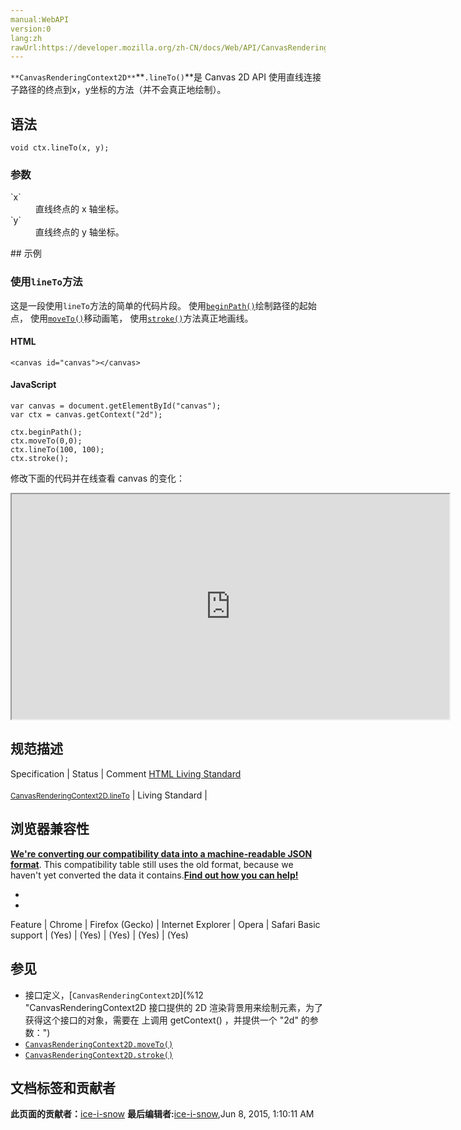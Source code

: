 ```yaml
---
manual:WebAPI
version:0
lang:zh
rawUrl:https://developer.mozilla.org/zh-CN/docs/Web/API/CanvasRenderingContext2D/lineTo
---
```






`**CanvasRenderingContext2D**`**`.lineTo()`**是 Canvas 2D API 使用直线连接子路径的终点到x，y坐标的方法（并不会真正地绘制）。


## 语法<a name="语法"></a>

```
void ctx.lineTo(x, y);

```

### 参数<a name="参数"></a>
<dl><dt id=''>`x`</dt><dd>直线终点的 x 轴坐标。</dd><dt id=''>`y`</dt><dd>直线终点的 y 轴坐标。</dd></dl>
## 示例<a name="示例"></a>

### 使用`lineTo`方法<a name="使用_lineTo_方法"></a>


这是一段使用`lineTo`方法的简单的代码片段。 使用[`beginPath()`](%4747 "CanvasRenderingContext2D.beginPath() 是 Canvas 2D API 通过清空子路径列表开始一个新路径的方法。 当你想创建一个新的路径时，调用此方法。")绘制路径的起始点， 使用[`moveTo()`](%23672 "此页面仍未被本地化, 期待您的翻译!")移动画笔， 使用[`stroke()`](%4755 "CanvasRenderingContext2D.stroke() 是 Canvas 2D API 使用非零环绕规则，根据当前的画线样式，绘制当前或已经存在的路径的方法。")方法真正地画线。


#### HTML<a name="HTML"></a>

```
<canvas id="canvas"></canvas>
```

#### JavaScript<a name="JavaScript"></a>

```
var canvas = document.getElementById("canvas");
var ctx = canvas.getContext("2d");

ctx.beginPath();
ctx.moveTo(0,0);
ctx.lineTo(100, 100);
ctx.stroke(); 

```


修改下面的代码并在线查看 canvas 的变化：



<iframe src='https://mdn.mozillademos.org/zh-CN/docs/Web/API/CanvasRenderingContext2D/lineTo$samples/Playable_code?revision=813581' width='700' height='360'></iframe>



## 规范描述<a name="规范描述"></a>
Specification | Status | Comment 
[HTML Living Standard<br></br><small>CanvasRenderingContext2D.lineTo</small>](%23673 "") | Living Standard |  


## 浏览器兼容性<a name="浏览器兼容性"></a>


**[We&#39;re converting our compatibility data into a machine-readable JSON format](%3344 "")**. This compatibility table still uses the old format, because we haven&#39;t yet converted the data it contains.**[Find out how you can help!](%3392 "")**


* 
* 
Feature | Chrome | Firefox (Gecko) | Internet Explorer | Opera | Safari 
Basic support | (Yes) | (Yes) | (Yes) | (Yes) | (Yes) 




## 参见<a name="参见"></a>

* 接口定义，[`CanvasRenderingContext2D`](%12 "CanvasRenderingContext2D 接口提供的 2D 渲染背景用来绘制<canvas>元素，为了获得这个接口的对象，需要在 <canvas> 上调用 getContext() ，并提供一个 "2d" 的参数：")
* [`CanvasRenderingContext2D.moveTo()`](%4749 "CanvasRenderingContext2D.moveTo() 是 Canvas 2D API 将一个新的子路径的起始点移动到(x，y)坐标的方法。")
* [`CanvasRenderingContext2D.stroke()`](%4755 "CanvasRenderingContext2D.stroke() 是 Canvas 2D API 使用非零环绕规则，根据当前的画线样式，绘制当前或已经存在的路径的方法。")



## 文档标签和贡献者
**此页面的贡献者：**[ice-i-snow](%4741 "")
**最后编辑者:**[ice-i-snow](%4741 ""),<time>Jun 8, 2015, 1:10:11 AM</time>


